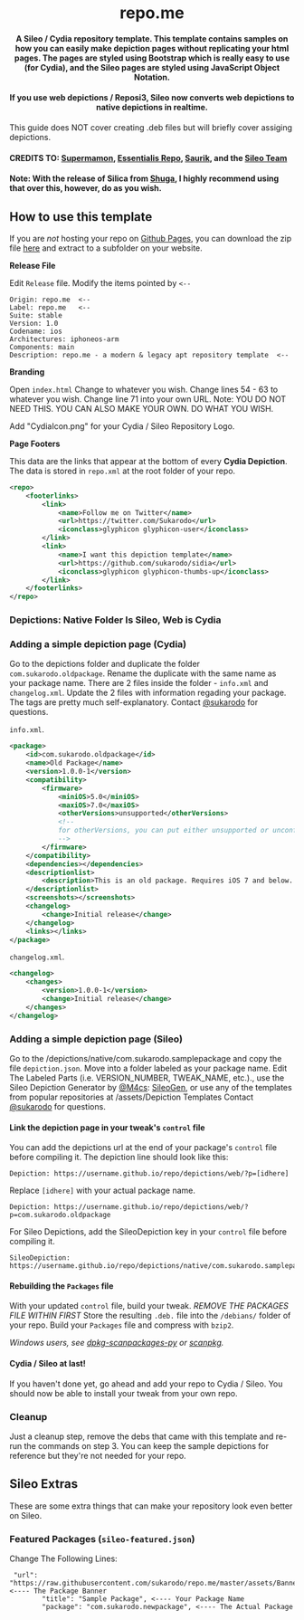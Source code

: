 <center>
  <h1 align="center">repo.me</h1>
  <h4 align="center">A Sileo / Cydia repository template. This template contains samples on how you can easily make depiction pages without replicating your html pages. The pages are styled using <a href"https://getbootstrap.com">Bootstrap</a> which is really easy to use (for Cydia), and the Sileo pages are styled using JavaScript Object Notation.</h4>
  <h4 align="center">If you use web depictions / Reposi3, Sileo now converts web depictions to native depictions in realtime.</h4>
</center>

This guide does NOT cover creating .deb files but will briefly cover assiging depictions.

#### CREDITS TO: [Supermamon](https://github.com/Supermamon/), [Essentialis Repo](https://twitter.com/EssentialisRepo/), [Saurik](https://twitter.com/Saurik/), and the [Sileo Team](https://twitter.com/getSileo/)
#### Note: With the release of Silica from [Shuga](https://github.com/ShugaBuga/), I highly recommend using that over this, however, do as you wish.

## How to use this template
If you are *not* hosting your repo on [Github Pages](https://pages.github.com/), you can download the zip file [here](https://github.com/sukarodo/repo.me/archive/master.zip) and extract to a subfolder on your website.

**Release File**

Edit `Release` file. Modify the items pointed by `<--`

    Origin: repo.me  <--
    Label: repo.me   <--
    Suite: stable
    Version: 1.0
    Codename: ios
    Architectures: iphoneos-arm
    Components: main
    Description: repo.me - a modern & legacy apt repository template  <--

**Branding**

Open `index.html`
Change <title>repo.me</title> to whatever you wish.
Change lines 54 - 63 to whatever you wish.
Change line 71 into your own URL.
Note: YOU DO NOT NEED THIS. YOU CAN ALSO MAKE YOUR OWN. DO WHAT YOU WISH.

Add "CydiaIcon.png" for your Cydia / Sileo Repository Logo.


**Page Footers**

This data are the links that appear at the bottom of every **Cydia Depiction**. The data is stored in `repo.xml` at the root folder of your repo.

```xml
<repo>
    <footerlinks>
        <link>
            <name>Follow me on Twitter</name>
            <url>https://twitter.com/Sukarodo</url>
            <iconclass>glyphicon glyphicon-user</iconclass>
        </link>
        <link>
            <name>I want this depiction template</name>
            <url>https://github.com/sukarodo/sidia</url>
            <iconclass>glyphicon glyphicon-thumbs-up</iconclass>
        </link>
    </footerlinks>
</repo>
```
### Depictions: Native Folder Is Sileo, Web is Cydia

### Adding a simple depiction page (Cydia)

Go to the depictions folder and duplicate the folder `com.sukarodo.oldpackage`.
Rename the duplicate with the same name as your package name.
There are 2 files inside the folder - `info.xml` and `changelog.xml`.
Update the 2 files with information regading your package.
The tags are pretty much self-explanatory.
Contact [@sukarodo](https://twitter.com/sukarodo) for questions.

`info.xml`.
```xml
<package>
    <id>com.sukarodo.oldpackage</id>
    <name>Old Package</name>
    <version>1.0.0-1</version>
    <compatibility>
        <firmware>
            <miniOS>5.0</miniOS>
            <maxiOS>7.0</maxiOS>
            <otherVersions>unsupported</otherVersions>
            <!--
            for otherVersions, you can put either unsupported or unconfirmed
            -->
        </firmware>
    </compatibility>
    <dependencies></dependencies>
    <descriptionlist>
        <description>This is an old package. Requires iOS 7 and below..</description>
    </descriptionlist>
    <screenshots></screenshots>
    <changelog>
        <change>Initial release</change>
    </changelog>
    <links></links>
</package>
```

`changelog.xml`.
```xml
<changelog>
    <changes>
        <version>1.0.0-1</version>
        <change>Initial release</change>
    </changes>
</changelog>
```
### Adding a simple depiction page (Sileo)

Go to the /depictions/native/com.sukarodo.samplepackage and copy the file `depiction.json`.
Move into a folder labeled as your package name.
Edit The Labeled Parts (i.e. VERSION_NUMBER, TWEAK_NAME, etc.)., use the Sileo Depiction Generator by [@M4cs](https://twitter.com/maxbridgland): [SileoGen](https://sileogen.com/), or use any of the templates from popular
repositories at /assets/Depiction Templates
Contact [@sukarodo](https://twitter.com/sukarodo) for questions.

#### Link the depiction page in your tweak's `control` file

You can add the depictions url at the end of your package's `control` file before compiling it.
The depiction line should look like this:

```text
Depiction: https://username.github.io/repo/depictions/web/?p=[idhere]
```

Replace `[idhere]` with your actual package name.

```text
Depiction: https://username.github.io/repo/depictions/web/?p=com.sukarodo.oldpackage
```
For Sileo Depictions, add the SileoDepiction key in your `control` file before compiling it.

```text
SileoDepiction: https://username.github.io/repo/depictions/native/com.sukarodo.samplepackage/depiction.json
````

#### Rebuilding the `Packages` file

With your updated `control` file, build your tweak.
*REMOVE THE PACKAGES FILE WITHIN FIRST*
Store the resulting `.deb.` file into the `/debians/` folder of your repo.
Build your `Packages` file and compress with `bzip2`.

_Windows users, see [dpkg-scanpackages-py](https://github.com/supermamon/dpkg-scanpackages-py) or [scanpkg](https://github.com/mstg/scanpkg)._

#### Cydia / Sileo at last!

If you haven't done yet, go ahead and add your repo to Cydia / Sileo.
You should now be able to install your tweak from your own repo.

### Cleanup

Just a cleanup step, remove the debs that came with this template and re-run the commands on step 3. You can keep the sample depictions for reference but they're not needed for your repo.

## Sileo Extras

These are some extra things that can make your repository look even better on Sileo.

### Featured Packages (`sileo-featured.json`)

Change The Following Lines:
```
 "url": "https://raw.githubusercontent.com/sukarodo/repo.me/master/assets/Banners/RepoHeader.png", <---- The Package Banner
        "title": "Sample Package", <---- Your Package Name
        "package": "com.sukarodo.newpackage", <---- The Actual Package
```
